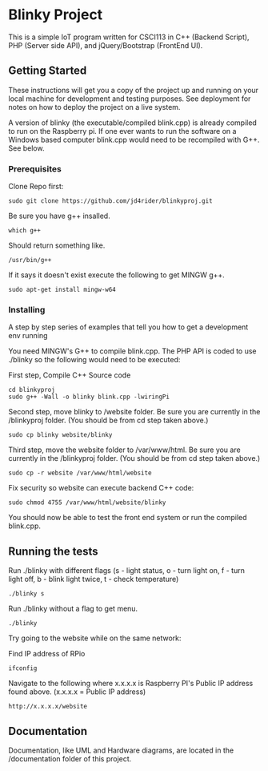 # Blinky Project

This is a simple IoT program written for CSCI113 in C++ (Backend Script), PHP (Server side API), and jQuery/Bootstrap (FrontEnd UI).  

## Getting Started

These instructions will get you a copy of the project up and running on your local machine for development and testing purposes. See deployment for notes on how to deploy the project on a live system.

A version of blinky (the executable/compiled blink.cpp) is already compiled to run on the Raspberry pi.  If one ever wants to run the software on a Windows based computer blink.cpp would need to be recompiled with G++. See below.

### Prerequisites

Clone Repo first:

```
sudo git clone https://github.com/jd4rider/blinkyproj.git
```

Be sure you have g++ insalled.

```
which g++
```

Should return something like.

```
/usr/bin/g++
```

If it says it doesn't exist execute the following to get MINGW g++.

```
sudo apt-get install mingw-w64
```

### Installing

A step by step series of examples that tell you how to get a development env running

You need MINGW's G++ to compile blink.cpp.  The PHP API is coded to use ./blinky so the following would need to be executed:

First step, Compile C++ Source code

```
cd blinkyproj
sudo g++ -Wall -o blinky blink.cpp -lwiringPi
```
Second step, move blinky to /website folder. Be sure you are currently in the /blinkyproj folder. (You should be from cd step taken above.) 

```
sudo cp blinky website/blinky
```

Third step, move the website folder to /var/www/html. Be sure you are currently in the /blinkyproj folder. (You should be from cd step taken above.) 

```
sudo cp -r website /var/www/html/website
```

Fix security so website can execute backend C++ code:

```
sudo chmod 4755 /var/www/html/website/blinky
```

You should now be able to test the front end system or run the compiled blink.cpp.

## Running the tests

Run ./blinky with different flags (s - light status, o - turn light on, f - turn light off, b - blink light twice, t - check temperature)

```
./blinky s
```

Run ./blinky without a flag to get menu.

```
./blinky
```

Try going to the website while on the same network:

Find IP address of RPio 

```
ifconfig
```

Navigate to the following where x.x.x.x is Raspberry PI's Public IP address found above. (x.x.x.x = Public IP address)

```
http://x.x.x.x/website
```

## Documentation

Documentation, like UML and Hardware diagrams, are located in the /documentation folder of this project.
